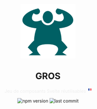 <div align="center">
    <img align="center" src="./static/logo-readme.svg" alt="logo" width="172"/>
    <p align="center">
        <h1 align="center"><strong>GROS</strong></h1>
        <p style="color:#eee">
        Jeu de composants Svelte réutilisables&nbsp;
        <sup><svg xmlns="http://www.w3.org/2000/svg" width="0.8em" height="0.8em" viewBox="0 0 36 36"><path fill="#ED2939" d="M36 27a4 4 0 0 1-4 4h-8V5h8a4 4 0 0 1 4 4v18z"></path><path fill="#002495" d="M4 5a4 4 0 0 0-4 4v18a4 4 0 0 0 4 4h8V5H4z"></path><path fill="#EEE" d="M12 5h12v26H12z"></path></svg></sup>
        </p>
        <img src="https://img.shields.io/npm/v/gros?color=%23ad1457" alt="npm version"/>
        <img src="https://img.shields.io/github/license/vincjo/gros?color=ad1457" alt="last commit"/>
    </p>
</div>
